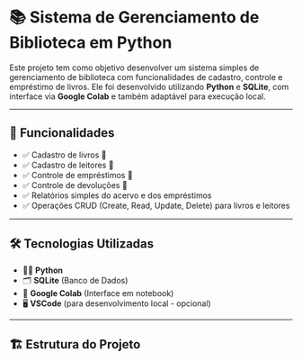 # 📚 Sistema de Gerenciamento de Biblioteca em Python

Este projeto tem como objetivo desenvolver um sistema simples de gerenciamento de biblioteca com funcionalidades de cadastro, controle e empréstimo de livros. Ele foi desenvolvido utilizando **Python** e **SQLite**, com interface via **Google Colab** e também adaptável para execução local.

---

## 🚀 Funcionalidades

- ✅ Cadastro de livros 📖
- ✅ Cadastro de leitores 👤
- ✅ Controle de empréstimos 🔄
- ✅ Controle de devoluções 📆
- ✅ Relatórios simples do acervo e dos empréstimos
- ✅ Operações CRUD (Create, Read, Update, Delete) para livros e leitores

---

## 🛠️ Tecnologias Utilizadas

- 👨‍💻 **Python**
- 🗂️ **SQLite** (Banco de Dados)
- 📓 **Google Colab** (Interface em notebook)
- 🖥️ **VSCode** (para desenvolvimento local - opcional)

---

## 🏗️ Estrutura do Projeto



